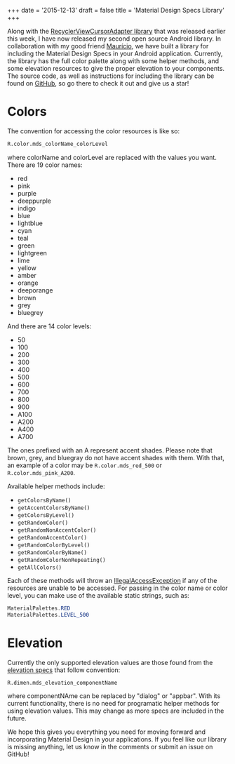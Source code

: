 +++
date = '2015-12-13'
draft = false
title = 'Material Design Specs Library'
+++

Along with the [RecyclerViewCursorAdapter library](http://androidessence.com/recyclerview-cursoradapter-library/) that was released earlier this week, I have now released my second open source Android library. In collaboration with my good friend [Maurício](https://github.com/Mauker1), we have built a library for including the Material Design Specs in your Android application. Currently, the library has the full color palette along with some helper methods, and some elevation resources to give the proper elevation to your components. The source code, as well as instructions for including the library can be found on [GitHub](https://github.com/androidessence/MaterialDesignSpecs), so go there to check it out and give us a star!

<!--more-->

# Colors

The convention for accessing the color resources is like so:

```xml
R.color.mds_colorName_colorLevel
```

where colorName and colorLevel are replaced with the values you want. There are 19 color names:

* red
* pink
* purple
* deeppurple
* indigo
* blue
* lightblue
* cyan
* teal
* green
* lightgreen
* lime
* yellow
* amber
* orange
* deeporange
* brown
* grey
* bluegrey

And there are 14 color levels:

* 50
* 100
* 200
* 300
* 400
* 500
* 600
* 700
* 800
* 900
* A100
* A200
* A400
* A700

The ones prefixed with an A represent accent shades. Please note that brown, grey, and bluegray do not have accent shades with them. With that, an example of a color may be `R.color.mds_red_500` or `R.color.mds_pink_A200`.

Available helper methods include:

* `getColorsByName()`
* `getAccentColorsByName()`
* `getColorsByLevel()`
* `getRandomColor()`
* `getRandomNonAccentColor()`
* `getRandomAccentColor()`
* `getRandomColorByLevel()`
* `getRandomColorByName()`
* `getRandomColorNonRepeating()`
* `getAllColors()`

Each of these methods will throw an [IllegalAccessException](http://developer.android.com/intl/pt-br/reference/java/lang/IllegalAccessException.html) if any of the resources are unable to be accessed. For passing in the color name or color level, you can make use of the available static strings, such as:

```java
MaterialPalettes.RED
MaterialPalettes.LEVEL_500
```

# Elevation

Currently the only supported elevation values are those found from the [elevation specs](https://www.google.com/design/spec/what-is-material/elevation-shadows.html#elevation-shadows-elevation-android) that follow convention:

```xml
R.dimen.mds_elevation_componentName
```

where componentNAme can be replaced by "dialog" or "appbar". With its current functionality, there is no need for programatic helper methods for using elevation values. This may change as more specs are included in the future.

We hope this gives you everything you need for moving forward and incorporating Material Design in your applications. If you feel like our library is missing anything, let us know in the comments or submit an issue on GitHub!